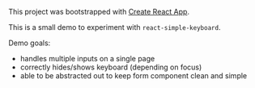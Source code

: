 This project was bootstrapped with [Create React App](https://github.com/facebook/create-react-app).

This is a small demo to experiment with `react-simple-keyboard`.

Demo goals:

- handles multiple inputs on a single page
- correctly hides/shows keyboard (depending on focus)
- able to be abstracted out to keep form component clean and simple